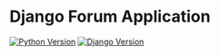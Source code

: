 # Django Forum Application
[![Python Version](https://img.shields.io/badge/python-3.6.7-brightgreen.svg)](https://python.org)
[![Django Version](https://img.shields.io/badge/django-2.1.7-brightgreen.svg)](https://djangoproject.com)
